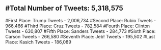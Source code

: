 #Total Number of Tweets: 5,318,575 
---
#First Place: Trump Tweets - 2,006,734
#Second Place: Rubio Tweets - 966,466
#Third Place: Cruz Tweets - 782,584
#Fourth Place: Clinton Tweets - 630,807
#Fifth Place: Sanders Tweets - 284,773
#Sixth Place: Carson Tweets - 266,580
#Seventh Place: Jeb! Tweets - 195,502
#Last Place: Kasich Tweets - 186,089
